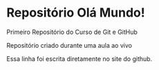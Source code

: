 # Repositório Olá Mundo!
 Primeiro Repositório do Curso de Git e GitHub

 Repositório criado durante uma aula ao vivo
 
 Essa linha foi escrita diretamente no site do github.
